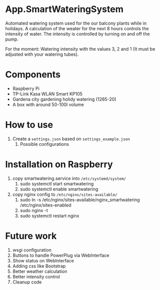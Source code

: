 # App.SmartWateringSystem
Automated watering system used for the our balcony plants while in holidays.
A calculation of the weater for the next 8 hours controls the intensity of water. 
The intensity is controlled by turning on and off the pump.

For the moment: Watering intensity with the values 3, 2 and 1 (It must be adjusted with your watering tubes).

# Components
- Raspberry Pi
- TP-Link Kasa WLAN Smart KP105
- Gardena city gardening holidy watering (1265-20)
- A box with around 50-100l volume

# How to use
1. Create a `settings.json` based on `settings_example.json`
    1. Possible configurations

# Installation on Raspberry
1. copy smartwatering.service into `/etc/systemd/system/`
    1. sudo systemctl start smartwatering
    1. sudo systemctl enable smartwatering
1. copy nginx config to `/etc/nginx/sites-available/`
    1. sudo ln -s /etc/nginx/sites-available/nginx_smartwatering /etc/nginx/sites-enabled
    1. sudo nginx -t
    1. sudo systemctl restart nginx

# Future work
1. wsgi configuration
1. Buttons to handle PowerPlug via WebInterface
1. Show status on WebInterface
1. Adding css like Bootstrap
1. Better weather calculation
1. Better intensity control
1. Cleanup code